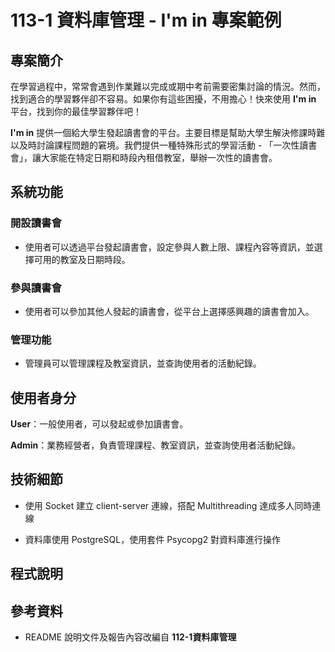 # 113-1 資料庫管理 - I'm in 專案範例

## 專案簡介

在學習過程中，常常會遇到作業難以完成或期中考前需要密集討論的情況。然而，找到適合的學習夥伴卻不容易。如果你有這些困擾，不用擔心！快來使用 **I'm in** 平台，找到你的最佳學習夥伴吧！

**I'm in** 提供一個給大學生發起讀書會的平台。主要目標是幫助大學生解決修課時難以及時討論課程問題的窘境。我們提供一種特殊形式的學習活動 - 「一次性讀書會」，讓大家能在特定日期和時段內租借教室，舉辦一次性的讀書會。



## 系統功能

### 開設讀書會

- 使用者可以透過平台發起讀書會，設定參與人數上限、課程內容等資訊，並選擇可用的教室及日期時段。

### 參與讀書會

- 使用者可以參加其他人發起的讀書會，從平台上選擇感興趣的讀書會加入。

### 管理功能

- 管理員可以管理課程及教室資訊，並查詢使用者的活動紀錄。

## 使用者身分

**User**：一般使用者，可以發起或參加讀書會。

**Admin**：業務經營者，負責管理課程、教室資訊，並查詢使用者活動紀錄。



## 技術細節

- 使用 Socket 建立 client-server 連線，搭配 Multithreading 達成多人同時連線

- 資料庫使用 PostgreSQL，使用套件 Psycopg2 對資料庫進行操作





## 程式說明



## 參考資料

- README 說明文件及報告內容改編自 **112-1資料庫管理**

